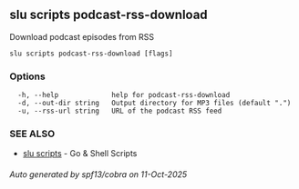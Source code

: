 ## slu scripts podcast-rss-download

Download podcast episodes from RSS

```
slu scripts podcast-rss-download [flags]
```

### Options

```
  -h, --help             help for podcast-rss-download
  -d, --out-dir string   Output directory for MP3 files (default ".")
  -u, --rss-url string   URL of the podcast RSS feed
```

### SEE ALSO

* [slu scripts](slu_scripts.md)	 - Go & Shell Scripts

###### Auto generated by spf13/cobra on 11-Oct-2025

